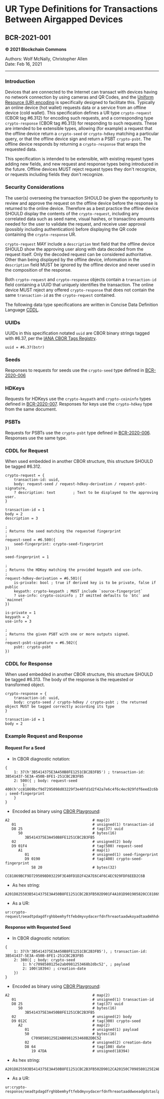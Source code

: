 # UR Type Definitions for Transactions Between Airgapped Devices

## BCR-2021-001

**© 2021 Blockchain Commons**

Authors: Wolf McNally, Christopher Allen<br/>
Date: Feb 16, 2021

---

### Introduction

Devices that are connected to the Internet can transact with devices having no network connection by using cameras and QR Codes, and the [Uniform Resource (UR) encoding](https://github.com/BlockchainCommons/Research/blob/master/papers/bcr-2020-005-ur.md) is specifically designed to facilitate this. Typically an online device (hot wallet) requests data or a service from an offline device (cold wallet). This specification defines a UR type `crypto-request` (CBOR tag #6.312) for encoding such requests, and a corresponding type `crypto-response` (CBOR tag #6.313) for responding to such requests. These are intended to be extensible types, allowing (for example) a request that the offline device return a `crypto-seed` or `crypto-hdkey` matching a particular query, or that the offline device sign and return a PSBT `crypto-psbt`. The offline device responds by returning a `crypto-response` that wraps the requested data.

This specification is intended to be extensible, with existing request types adding new fields, and new request and response types being introduced in the future. Offline devices MUST reject request types they don't recognize, or requests including fields they don't recognize.

### Security Considerations

The user(s) overseeing the transaction SHOULD be given the opportunity to review and approve the request on the offline device before the response is returned to the online device. Therefore as a best practice the offline device SHOULD display the contents of the `crypto-request`, including any correlated data such as seed name, visual hashes, or transactino amounts needed for the user to validate the request, and receive user approval (possibly including authentication) before displaying the QR code containing the `crypto-response` UR.

`crypto-request` MAY include a `description` text field that the offline device SHOULD show the approving user along with data decoded from the request itself. Only the decoded request can be considered authoritative. Other than being displayed by the offline device, information in the `description` field MUST be ignored by the offline device and never used in the composition of the response.

Both `crypto-request` and `crypto-response` objects contain a `transaction-id` field containing a UUID that uniquely identifies the transaction. The online device MUST reject any offered `crypto-response` that does not contain the same `transaction-id` as the `crypto-request` contained.

The following data type specifications are written in Concise Data Definition Language [CDDL](https://tools.ietf.org/html/rfc8610).

### UUIDs

UUIDs in this specification notated `uuid` are CBOR binary strings tagged with #6.37, per the [IANA CBOR Tags Registry](https://www.iana.org/assignments/cbor-tags/cbor-tags.xhtml).

```
uuid = #6.37(bstr)
```

### Seeds

Responses to requests for seeds use the `crypto-seed` type defined in [BCR-2020-006](https://github.com/BlockchainCommons/Research/blob/master/papers/bcr-2020-006-urtypes.md)

### HDKeys

Requests for HDKeys use the `crypto-keypath` and `crypto-coininfo` types defined in [BCR-2020-007](https://github.com/BlockchainCommons/Research/blob/master/papers/bcr-2020-007-hdkey.md). Responses for keys use the `crypto-hdkey` type from the same document.

### PSBTs

Requests for PSBTs use the `crypto-psbt` type defined in [BCR-2020-006](https://github.com/BlockchainCommons/Research/blob/master/papers/bcr-2020-006-urtypes.md). Responses use the same type.

### CDDL for Request

When used embedded in another CBOR structure, this structure SHOULD be tagged #6.312.

```
crypto-request = {
	transaction-id: uuid,
	body: request-seed / request-hdkey-derivation / request-psbt-signature,
	? description: text        ; Text to be displayed to the approving user.
}

transaction-id = 1
body = 2
description = 3

;
; Returns the seed matching the requested fingerprint
;
request-seed = #6.500({
	seed-fingerprint: crypto-seed-fingerprint
})

seed-fingerprint = 1

;
; Returns the HDKey matching the provided keypath and use-info.
;
request-hdkey-derivation = #6.501({
	is-private: bool ; true if derived key is to be private, false if public
	keypath: crypto-keypath ; MUST include `source-fingerprint`
	? use-info: crypto-coininfo ; If omitted defaults to `btc` and `mainnet`
})

is-private = 1
keypath = 2
use-info = 3

;
; Returns the given PSBT with one or more outputs signed.
;
request-psbt-signature = #6.502({
	psbt: crypto-psbt
})

```

### CDDL for Response

When used embedded in another CBOR structure, this structure SHOULD be tagged #6.313. The body of the response is the requested or transformed object.

```
crypto-response = {
	transaction-id: uuid,
	body: crypto-seed / crypto-hdkey / crypto-psbt ; the returned object MUST be tagged correctly according its type
}

transaction-id = 1
body = 2
```

### Example Request and Response

#### Request For a Seed

* In CBOR diagnostic notation:

```
{
	1: 37(h'3B5414375E3A450B8FE1251CBC2B3FB5') ; transaction-id: 3B541437-5E3A-450B-8FE1-251CBC2B3FB5
	2: 500({ ; body: request-seed
		1: 400(h'cc81869bcf9d7295098d03229f3e40fd1d2f42a7e6c4f6c4ec929fdf6eed2c6b') ; seed-fingerprint
	}
}
```

* Encoded as binary using [CBOR Playground](http://cbor.me/):

```
A2                                      # map(2)
   01                                   # unsigned(1) transaction-id
   D8 25                                # tag(37) uuid
      50                                # bytes(16)
         3B5414375E3A450B8FE1251CBC2B3FB5
   02                                   # unsigned(2) body
   D9 01F4                              # tag(500) request-seed
      A1                                # map(1) 
         01                             # unsigned(1) seed-fingerprint
         D9 0190                        # tag(400) crypto-seed-fingerprint
            58 20                       # bytes(32)
               CC81869BCF9D7295098D03229F3E40FD1D2F42A7E6C4F6C4EC929FDF6EED2C6B
```

* As hex string:

```
A201D825503B5414375E3A450B8FE1251CBC2B3FB502D901F4A101D901905820CC81869BCF9D7295098D03229F3E40FD1D2F42A7E6C4F6C4EC929FDF6EED2C6B
```

* As a UR:

```
ur:crypto-request/oeadtpdagdfrghbbemhyftfebdmyvydacerfdnfhreaotaadwkoyadtaadmhhdcxsflylnndtkntjpmdaslgaxcpnefmfzzccadlfwosvassynsswpmoneurjtwedwjeahhhwlgy
```

#### Response with Requested Seed

* In CBOR diagnostic notation:

```
{
	1: 37(h'3B5414375E3A450B8FE1251CBC2B3FB5'), ; transaction-id: 3B541437-5E3A-450B-8FE1-251CBC2B3FB5
	2: 300({ ; body: crypto-seed
		1: h'c7098580125e2ab0981253468b2dbc52', ; payload
		2: 100(18394) ; creation-date
	})
}
```

* Encoded as binary using [CBOR Playground](http://cbor.me/):

```
A2                                      # map(2)
   01                                   # unsigned(1) transaction-id
   D8 25                                # tag(37) uuid
      50                                # bytes(16)
         3B5414375E3A450B8FE1251CBC2B3FB5
   02                                   # unsigned(2) body
   D9 012C                              # tag(300) crypto-seed
      A2                                # map(2)
         01                             # unsigned(1) payload
         50                             # bytes(16)
            C7098580125E2AB0981253468B2DBC52
         02                             # unsigned(2) creation-date
         D8 64                          # tag(100) date
            19 47DA                     # unsigned(18394)
```

* As hex string:

```
A201D825503B5414375E3A450B8FE1251CBC2B3FB502D9012CA20150C7098580125E2AB0981253468B2DBC5202D8641947DA
```

* As a UR:

```
ur:crypto-response/oeadtpdagdfrghbbemhyftfebdmyvydacerfdnfhreaotaaddwoeadgdstaslplabghydrpfmkbggufgludprfgmaotpiecffltnvezsamyn
```
